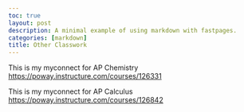 ```yaml
---
toc: true
layout: post
description: A minimal example of using markdown with fastpages.
categories: [markdown]
title: Other Classwork 
---
```




This is my myconnect for AP Chemistry https://poway.instructure.com/courses/126331

This is my myconnect for AP Calculus https://poway.instructure.com/courses/126842
